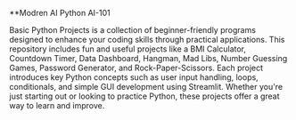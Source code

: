 **Modren AI Python AI-101

Basic Python Projects is a collection of beginner-friendly programs designed to enhance your coding skills through practical applications. This repository includes fun and useful projects like a BMI Calculator, Countdown Timer, Data Dashboard, Hangman, Mad Libs, Number Guessing Games, Password Generator, and Rock-Paper-Scissors. Each project introduces key Python concepts such as user input handling, loops, conditionals, and simple GUI development using Streamlit. Whether you're just starting out or looking to practice Python, these projects offer a great way to learn and improve.
